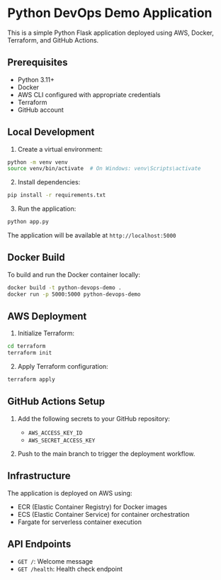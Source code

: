 # Python DevOps Demo Application

This is a simple Python Flask application deployed using AWS, Docker, Terraform, and GitHub Actions.

## Prerequisites

- Python 3.11+
- Docker
- AWS CLI configured with appropriate credentials
- Terraform
- GitHub account

## Local Development

1. Create a virtual environment:
```bash
python -m venv venv
source venv/bin/activate  # On Windows: venv\Scripts\activate
```

2. Install dependencies:
```bash
pip install -r requirements.txt
```

3. Run the application:
```bash
python app.py
```

The application will be available at `http://localhost:5000`

## Docker Build

To build and run the Docker container locally:

```bash
docker build -t python-devops-demo .
docker run -p 5000:5000 python-devops-demo
```

## AWS Deployment

1. Initialize Terraform:
```bash
cd terraform
terraform init
```

2. Apply Terraform configuration:
```bash
terraform apply
```

## GitHub Actions Setup

1. Add the following secrets to your GitHub repository:
   - `AWS_ACCESS_KEY_ID`
   - `AWS_SECRET_ACCESS_KEY`

2. Push to the main branch to trigger the deployment workflow.

## Infrastructure

The application is deployed on AWS using:
- ECR (Elastic Container Registry) for Docker images
- ECS (Elastic Container Service) for container orchestration
- Fargate for serverless container execution

## API Endpoints

- `GET /`: Welcome message
- `GET /health`: Health check endpoint 